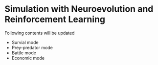 # Simulation with Neuroevolution and Reinforcement Learning

Following contents will be updated
- Survial mode
- Prey-predator mode
- Battle mode
- Economic mode